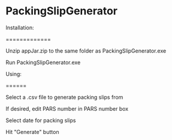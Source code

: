 # PackingSlipGenerator

Installation:

=============

Unzip appJar.zip to the same folder as PackingSlipGenerator.exe

Run PackingSlipGenerator.exe

Using:

======

Select a .csv file to generate packing slips from

If desired, edit PARS number in PARS number box

Select date for packing slips

Hit "Generate" button

